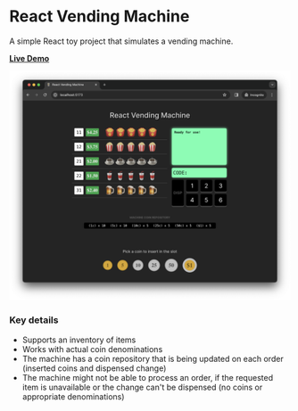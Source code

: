 # React Vending Machine

A simple React toy project that simulates a vending machine.

**[Live Demo](https://github.com/hawkgs/react-vending-machine)**

![Screenshot](./assets/demo.png)


### Key details

- Supports an inventory of items
- Works with actual coin denominations
- The machine has a coin repository that is being updated on each order (inserted coins and dispensed change)
- The machine might not be able to process an order, if the requested item is unavailable or the change can't be dispensed (no coins or appropriate denominations)
